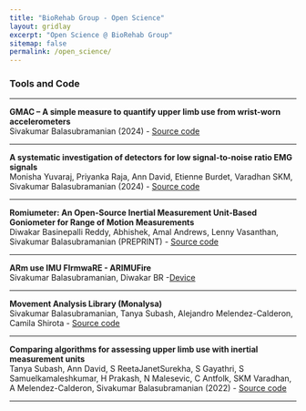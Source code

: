 ```yaml
---
title: "BioRehab Group - Open Science"
layout: gridlay
excerpt: "Open Science @ BioRehab Group"
sitemap: false
permalink: /open_science/
---
```


### Tools and Code

---
**GMAC – A simple measure to quantify upper limb use from wrist-worn accelerometers**\
Sivakumar Balasubramanian (2024) - 
[Source code](https://github.com/siva82kb/gmac)

---
**A systematic investigation of detectors for low signal-to-noise ratio EMG signals**\
Monisha Yuvaraj, Priyanka Raja, Ann David, Etienne Burdet, Varadhan SKM, Sivakumar Balasubramanian (2024) -
[Source code](https://github.com/1608Moni/EMG_detectors) 


---

**Romiumeter: An Open-Source Inertial Measurement Unit-Based Goniometer for Range of Motion Measurements**\
Diwakar Basinepalli Reddy, Abhishek, Amal Andrews, Lenny Vasanthan, Sivakumar Balasubramanian (PREPRINT) - [Source code](https://github.com/bkdiwakar34/Romiumeter)

---

**ARm use IMU FIrmwaRE - ARIMUFire**\
Sivakumar Balasubramanian, Diwakar BR -[Device](https://github.com/siva82kb/arimu)

---

**Movement Analysis Library (Monalysa)**\
Sivakumar Balasubramanian, Tanya Subash, Alejandro Melendez-Calderon, Camila Shirota - [Source code](https://pypi.org/project/monalysa/)

---


**Comparing algorithms for assessing upper limb use with inertial measurement units**\
Tanya Subash, Ann David, S ReetaJanetSurekha, S Gayathri, S Samuelkamaleshkumar, H Prakash, N Malesevic, C Antfolk, SKM Varadhan, A Melendez-Calderon, Sivakumar Balasubramanian (2022) - [Source code](https://github.com/biorehab/upper-limb-use-assessment)

---
